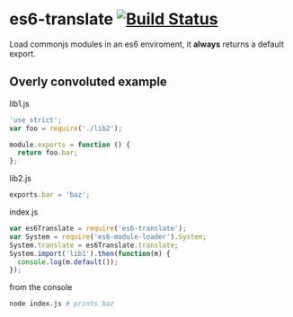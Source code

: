 es6-translate [![Build Status](https://travis-ci.org/calvinmetcalf/es6-translate.svg)](https://travis-ci.org/calvinmetcalf/es6-translate)
===

Load commonjs modules in an es6 enviroment, it **always** returns a default export.

## Overly convoluted example

lib1.js

```js
'use strict';
var foo = require('./lib2');

module.exports = function () {
  return foo.bar;
};
```

lib2.js

```js
exports.bar = 'baz';
```

index.js

```js
var es6Translate = require('es6-translate');
var System = require('es6-module-loader').System;
System.translate = es6Translate.translate;
System.import('lib1').then(function(m) {
  console.log(m.default());
});
```
from the console

```bash
node index.js # prints baz
```